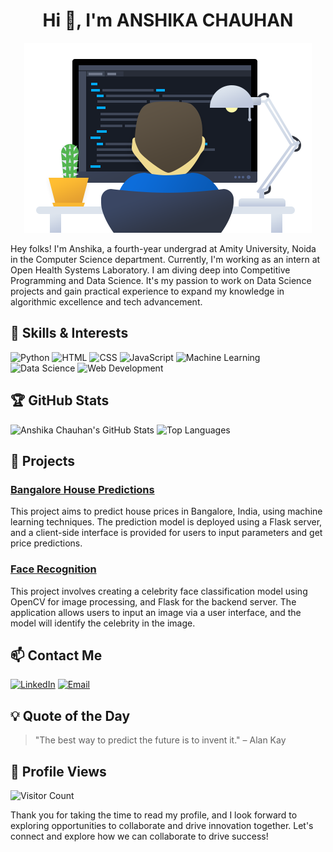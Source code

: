 <div align="center">
  <h1>Hi 👋, I'm ANSHIKA CHAUHAN</h1>
  <img src="https://github.com/Anshika32/Anshika32/blob/main/profile.png?raw=true" alt="Banner Image" />
</div>

Hey folks! I'm Anshika, a fourth-year undergrad at Amity University, Noida in the Computer Science department. Currently, I'm working as an intern at Open Health Systems Laboratory. I am diving deep into Competitive Programming and Data Science. It's my passion to work on Data Science projects and gain practical experience to expand my knowledge in algorithmic excellence and tech advancement.

## 🔧 Skills & Interests

![Python](https://img.shields.io/badge/Python-3776AB?style=for-the-badge&logo=python&logoColor=white)
![HTML](https://img.shields.io/badge/HTML5-E34F26?style=for-the-badge&logo=html5&logoColor=white)
![CSS](https://img.shields.io/badge/CSS3-1572B6?style=for-the-badge&logo=css3&logoColor=white)
![JavaScript](https://img.shields.io/badge/JavaScript-F7DF1E?style=for-the-badge&logo=javascript&logoColor=black)
![Machine Learning](https://img.shields.io/badge/Machine%20Learning-FF6F00?style=for-the-badge&logo=tensorflow&logoColor=white)
![Data Science](https://img.shields.io/badge/Data%20Science-4B8BBE?style=for-the-badge&logo=jupyter&logoColor=white)
![Web Development](https://img.shields.io/badge/Web%20Development-3C873A?style=for-the-badge&logo=node.js&logoColor=white)

## 🏆 GitHub Stats

![Anshika Chauhan's GitHub Stats](https://github-readme-stats.vercel.app/api?username=Anshika32&show_icons=true&theme=radical)
![Top Languages](https://github-readme-stats.vercel.app/api/top-langs/?username=Anshika32&layout=compact&theme=radical)

## 🚀 Projects
### [Bangalore House Predictions](https://github.com/Anshika32/Bangalore-House-Prices)
This project aims to predict house prices in Bangalore, India, using machine learning techniques. The prediction model is deployed using a Flask server, and a client-side interface is provided for users to input parameters and get price predictions.

### [Face Recognition](https://github.com/Anshika32/Sports-Celebrity-Face-Recognition)
This project involves creating a celebrity face classification model using OpenCV for image processing, and Flask for the backend server. The application allows users to input an image via a user interface, and the model will identify the celebrity in the image.

## 📫 Contact Me
[![LinkedIn](https://img.shields.io/badge/LinkedIn-Profile-blue)](https://www.linkedin.com/in/chauhananshika) 
[![Email](https://img.shields.io/badge/Email-Contact-red)](mailto:canshika123@example.com)

## 💡 Quote of the Day
> "The best way to predict the future is to invent it." – Alan Kay

## 👀 Profile Views
![Visitor Count](https://komarev.com/ghpvc/?username=Anshika32&color=blue)

Thank you for taking the time to read my profile, and I look forward to exploring opportunities to collaborate and drive innovation together. Let's connect and explore how we can collaborate to drive success!

